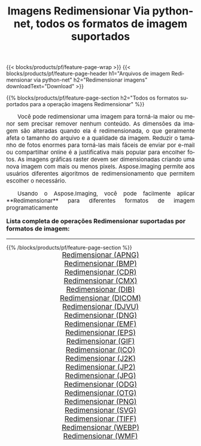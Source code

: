 ﻿---
title: Imagens Redimensionar Via python-net, todos os formatos de imagem suportados 
weight: 3920
url: /pt/python-net/resize/ 
lang: pt
langdirlevel: 2
locales: zh-hans,ja,it,ru,de,es,fr,nl,id,lt,pl,pt,vi,tr,ko,zh-hant,ar,hi,th,sv,cs,uk,he
description: Usando Aspose.Imaging, você pode facilmente imagens Redimensionar Via python-net
---

{{< blocks/products/pf/feature-page-wrap >}}
{{< blocks/products/pf/feature-page-header h1="Arquivos de imagem Redimensionar via python-net" h2="Redimensionar imagens" downloadText="Download" >}}


{{% blocks/products/pf/feature-page-section  h2="Todos os formatos suportados para a operação imagens Redimensionar" %}}
<p align="justify" style="text-indent:2em;font-size:15px;">
Você pode redimensionar uma imagem para torná-la maior ou menor sem precisar remover nenhum conteúdo. As dimensões da imagem são alteradas quando ela é redimensionada, o que geralmente afeta o tamanho do arquivo e a qualidade da imagem. Reduzir o tamanho de fotos enormes para torná-las mais fáceis de enviar por e-mail ou compartilhar online é a justificativa mais popular para encolher fotos. As imagens gráficas raster devem ser dimensionadas criando uma nova imagem com mais ou menos pixels. Aspose.Imaging permite aos usuários diferentes algoritmos de redimensionamento que permitem escolher o necessário.
</p>
<p align="justify" style="text-indent:2em;font-size:15px;">
Usando o Aspose.Imaging, você pode facilmente aplicar **Redimensionar** para diferentes formatos de imagem programaticamente
</p>
<h3 style="margin-top:16px;">
Lista completa de operações Redimensionar suportadas por formatos de imagem:
</h3>
<hr/>
{{% /blocks/products/pf/feature-page-section %}}
<div class="container-fluid productfamilypage bg-gray">
    <div class="convertypes bg-gray agp-content section">
        <div class="container">
		<div class="row other-converters" style="gap: 10px;font-size: 19px;text-align:center;">
		    <div class='col-md-3 other-converter remove-lp remove-rp'><a href="/imaging/pt/python-net/resize/apng/" style="padding:15px;">Redimensionar (APNG)</a></div><div class='col-md-3 other-converter remove-lp remove-rp'><a href="/imaging/pt/python-net/resize/bmp/" style="padding:15px;">Redimensionar (BMP)</a></div><div class='col-md-3 other-converter remove-lp remove-rp'><a href="/imaging/pt/python-net/resize/cdr/" style="padding:15px;">Redimensionar (CDR)</a></div><div class='col-md-3 other-converter remove-lp remove-rp'><a href="/imaging/pt/python-net/resize/cmx/" style="padding:15px;">Redimensionar (CMX)</a></div><div class='col-md-3 other-converter remove-lp remove-rp'><a href="/imaging/pt/python-net/resize/dib/" style="padding:15px;">Redimensionar (DIB)</a></div><div class='col-md-3 other-converter remove-lp remove-rp'><a href="/imaging/pt/python-net/resize/dicom/" style="padding:15px;">Redimensionar (DICOM)</a></div><div class='col-md-3 other-converter remove-lp remove-rp'><a href="/imaging/pt/python-net/resize/djvu/" style="padding:15px;">Redimensionar (DJVU)</a></div><div class='col-md-3 other-converter remove-lp remove-rp'><a href="/imaging/pt/python-net/resize/dng/" style="padding:15px;">Redimensionar (DNG)</a></div><div class='col-md-3 other-converter remove-lp remove-rp'><a href="/imaging/pt/python-net/resize/emf/" style="padding:15px;">Redimensionar (EMF)</a></div><div class='col-md-3 other-converter remove-lp remove-rp'><a href="/imaging/pt/python-net/resize/eps/" style="padding:15px;">Redimensionar (EPS)</a></div><div class='col-md-3 other-converter remove-lp remove-rp'><a href="/imaging/pt/python-net/resize/gif/" style="padding:15px;">Redimensionar (GIF)</a></div><div class='col-md-3 other-converter remove-lp remove-rp'><a href="/imaging/pt/python-net/resize/ico/" style="padding:15px;">Redimensionar (ICO)</a></div><div class='col-md-3 other-converter remove-lp remove-rp'><a href="/imaging/pt/python-net/resize/j2k/" style="padding:15px;">Redimensionar (J2K)</a></div><div class='col-md-3 other-converter remove-lp remove-rp'><a href="/imaging/pt/python-net/resize/jp2/" style="padding:15px;">Redimensionar (JP2)</a></div><div class='col-md-3 other-converter remove-lp remove-rp'><a href="/imaging/pt/python-net/resize/jpg/" style="padding:15px;">Redimensionar (JPG)</a></div><div class='col-md-3 other-converter remove-lp remove-rp'><a href="/imaging/pt/python-net/resize/odg/" style="padding:15px;">Redimensionar (ODG)</a></div><div class='col-md-3 other-converter remove-lp remove-rp'><a href="/imaging/pt/python-net/resize/otg/" style="padding:15px;">Redimensionar (OTG)</a></div><div class='col-md-3 other-converter remove-lp remove-rp'><a href="/imaging/pt/python-net/resize/png/" style="padding:15px;">Redimensionar (PNG)</a></div><div class='col-md-3 other-converter remove-lp remove-rp'><a href="/imaging/pt/python-net/resize/svg/" style="padding:15px;">Redimensionar (SVG)</a></div><div class='col-md-3 other-converter remove-lp remove-rp'><a href="/imaging/pt/python-net/resize/tiff/" style="padding:15px;">Redimensionar (TIFF)</a></div><div class='col-md-3 other-converter remove-lp remove-rp'><a href="/imaging/pt/python-net/resize/webp/" style="padding:15px;">Redimensionar (WEBP)</a></div><div class='col-md-3 other-converter remove-lp remove-rp'><a href="/imaging/pt/python-net/resize/wmf/" style="padding:15px;">Redimensionar (WMF)</a></div>
                </div>
        </div>
    </div>
</div>
<br/>

